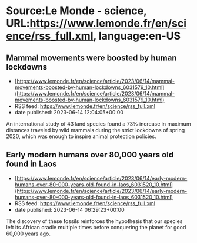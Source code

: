 # Source:Le Monde - science, URL:https://www.lemonde.fr/en/science/rss_full.xml, language:en-US

## Mammal movements were boosted by human lockdowns
 - [https://www.lemonde.fr/en/science/article/2023/06/14/mammal-movements-boosted-by-human-lockdowns_6031579_10.html](https://www.lemonde.fr/en/science/article/2023/06/14/mammal-movements-boosted-by-human-lockdowns_6031579_10.html)
 - RSS feed: https://www.lemonde.fr/en/science/rss_full.xml
 - date published: 2023-06-14 12:04:05+00:00

An international study of 43 land species found a 73% increase in maximum distances traveled by wild mammals during the strict lockdowns of spring 2020, which was enough to inspire animal protection policies.

## Early modern humans over 80,000 years old found in Laos
 - [https://www.lemonde.fr/en/science/article/2023/06/14/early-modern-humans-over-80-000-years-old-found-in-laos_6031520_10.html](https://www.lemonde.fr/en/science/article/2023/06/14/early-modern-humans-over-80-000-years-old-found-in-laos_6031520_10.html)
 - RSS feed: https://www.lemonde.fr/en/science/rss_full.xml
 - date published: 2023-06-14 06:29:23+00:00

The discovery of these fossils reinforces the hypothesis that our species left its African cradle multiple times before conquering the planet for good 60,000 years ago.

